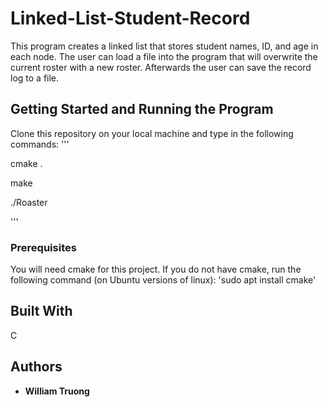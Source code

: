 # Linked-List-Student-Record

This program creates a linked list that stores student names, ID, and age in each node. The user can load a file into the program that will overwrite the current roster with a new roster. Afterwards the user can save the record log to a file.

## Getting Started and Running the Program

Clone this repository on your local machine and type in the following commands:
'''

cmake .

make

./Roaster

'''

### Prerequisites

You will need cmake for this project. If you do not have cmake, run the following command (on Ubuntu versions of linux):
'sudo apt install cmake'


## Built With

C

## Authors

* **William Truong**


